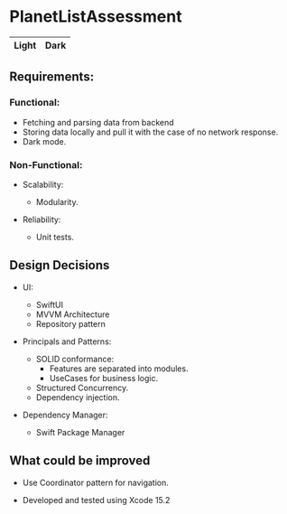 # PlanetListAssessment

Light | Dark
:-: | :-:

## Requirements:
### Functional:
- Fetching and parsing data from backend
- Storing data locally and pull it with the case of no network response.
- Dark mode.


### Non-Functional:
- Scalability:
  - Modularity.
  
- Reliability:
  - Unit tests.

## Design Decisions
- UI:
  - SwiftUI
  - MVVM Architecture
  - Repository pattern

- Principals and Patterns:
  - SOLID conformance:
    - Features are separated into modules.
    - UseCases for business logic.
  - Structured Concurrency.
  - Dependency injection.

- Dependency Manager:
  - Swift Package Manager

## What could be improved
- Use Coordinator pattern for navigation.

- Developed and tested using Xcode 15.2
